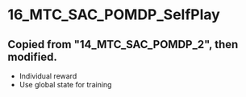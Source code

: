 # 16_MTC_SAC_POMDP_SelfPlay

## Copied from "14_MTC_SAC_POMDP_2", then modified.

 - Individual reward
 - Use global state for training